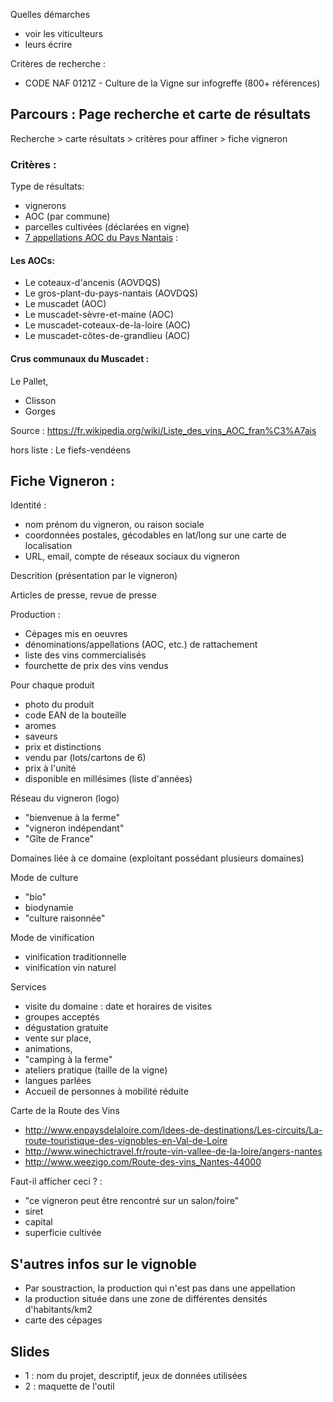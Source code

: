 

Quelles démarches

- voir les viticulteurs
- leurs écrire

Critères de recherche : 

- CODE NAF 0121Z - Culture de la Vigne sur infogreffe (800+ références)

## Parcours : Page recherche et carte de résultats

Recherche > carte résultats > critères pour affiner > fiche vigneron

### Critères : 

Type de résultats:
- vignerons
- AOC (par commune)
- parcelles cultivées (déclarées en vigne)
- [7 appellations AOC du Pays Nantais](https://fr.wikipedia.org/wiki/Vignoble_de_la_vall%C3%A9e_de_la_Loire#Vignobles_nantais) :

#### Les AOCs:

- Le coteaux-d'ancenis (AOVDQS)
- Le gros-plant-du-pays-nantais (AOVDQS)
- Le muscadet (AOC)
- Le muscadet-sèvre-et-maine (AOC)
- Le muscadet-coteaux-de-la-loire (AOC)
- Le muscadet-côtes-de-grandlieu (AOC)

#### Crus communaux du Muscadet : 

Le Pallet, 
- Clisson
- Gorges

Source : https://fr.wikipedia.org/wiki/Liste_des_vins_AOC_fran%C3%A7ais

hors liste : Le fiefs-vendéens

## Fiche Vigneron :

Identité :

- nom prénom du vigneron, ou raison sociale
- coordonnées postales, gécodables en lat/long sur une carte de localisation
- URL, email, compte de réseaux sociaux du vigneron

Descrition (présentation par le vigneron)

Articles de presse, revue de presse

Production : 

- Cépages mis en oeuvres
- dénominations/appellations (AOC, etc.) de rattachement
- liste des vins commercialisés
- fourchette de prix des vins vendus

Pour chaque produit
- photo du produit
- code EAN de la bouteille
- aromes
- saveurs
- prix et distinctions
- vendu par (lots/cartons de 6)
- prix à l'unité
- disponible en millésimes (liste d'années)

Réseau du vigneron (logo)

- "bienvenue à la ferme"
- "vigneron indépendant"
- "Gîte de France"

Domaines liée à ce domaine (exploitant possédant plusieurs domaines)

Mode de culture

- "bio"
- biodynamie
- "culture raisonnée"


Mode de vinification

- vinification traditionnelle
- vinification vin naturel

Services

-  visite du domaine : date et horaires de visites
-  groupes acceptés
-  dégustation gratuite
-  vente sur place,
-  animations,
-  "camping à la ferme"
-  ateliers pratique (taille de la vigne)
-  langues parlées
-  Accueil de personnes à mobilité réduite

Carte de la Route des Vins

- http://www.enpaysdelaloire.com/Idees-de-destinations/Les-circuits/La-route-touristique-des-vignobles-en-Val-de-Loire
- http://www.winechictravel.fr/route-vin-vallee-de-la-loire/angers-nantes
- http://www.weezigo.com/Route-des-vins_Nantes-44000

Faut-il afficher ceci ? :

- "ce vigneron peut être rencontré sur un salon/foire"
- siret
- capital
- superficie cultivée

## S'autres infos sur le vignoble 

- Par soustraction, la production qui n'est pas dans une appellation
- la production située dans une zone de différentes densités d'habitants/km2
- carte des cépages 

## Slides

- 1 : nom du projet, descriptif, jeux de données utilisées
- 2 : maquette de l'outil 


 
